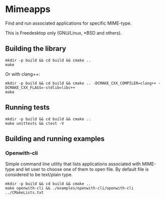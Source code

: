 # Mimeapps

Find and run associated applications for specific MIME-type.

This is Freedesktop only (GNU/Linux, *BSD and others).

## Building the library

```
mkdir -p build && cd build && cmake ..
make
```

Or with clang++:

```
mkdir -p build && cd build && cmake .. -DCMAKE_CXX_COMPILER=clang++ -DCMAKE_CXX_FLAGS=-stdlib=libc++
make
```

## Running tests

```
mkdir -p build && cd build && cmake ..
make unittests && ctest -V
```

## Building and running examples

### Openwith-cli

Simple command line utility that lists applications associated with MIME-type and let user to choose one of them to open file.
By default file is considered to be text/plain type.

```
mkdir -p build && cd build && cmake ..
make openwith-cli && ./examples/openwith-cli/openwith-cli ../CMakeLists.txt 
```
